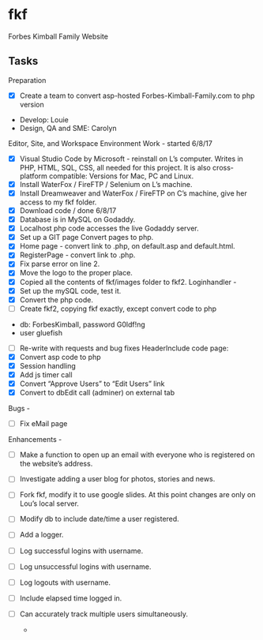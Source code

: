 # fkf
Forbes Kimball Family Website

## Tasks
Preparation
  - [x] Create a team to convert asp-hosted Forbes-Kimball-Family.com to php version
  - Develop: Louie
  - Design, QA and SME: Carolyn
  
Editor, Site, and Workspace Environment Work - started 6/8/17
- [x] Visual Studio Code by Microsoft - reinstall on L’s computer.  Writes in PHP, HTML, SQL, CSS, all needed for this project.  It is also cross-platform compatible: Versions for Mac, PC and Linux.
- [x] Install WaterFox / FireFTP / Selenium on L’s machine.
- [x] Install Dreamweaver and WaterFox / FireFTP on C’s machine, give her access to my fkf folder.
- [x] Download code / done 6/8/17
- [x] Database is in MySQL on Godaddy.
- [x] Localhost php code accesses the live Godaddy server.
- [x] Set up a GIT page
Convert pages to php.
- [x] Home page - convert link to .php, on default.asp and default.html.
- [x] RegisterPage - convert link to .php.  
- [x] Fix parse error on line 2.
- [x] Move the logo to the proper place.
- [x] Copied all the contents of fkf/images folder to fkf2.
Loginhandler - 
- [x] Set up the mySQL code, test it.
- [x] Convert the php code.
- [ ] Create fkf2, copying fkf exactly, except convert code to php
 - db: ForbesKimball, password G0ldf!ng
 - user gluefish
  - [ ] Re-write with requests and bug fixes
HeaderInclude code page:
- [x] Convert asp code to php
- [x] Session handling
- [x] Add js timer call
- [x] Convert “Approve Users” to “Edit Users” link
- [x] Convert to dbEdit call (adminer) on external tab

Bugs -
- [ ] Fix eMail page

Enhancements - 
- [ ] Make a function to open up an email with everyone who is registered on the website’s address.
- [ ] Investigate adding a user blog for photos, stories and news. 
- [ ] Fork fkf, modify it to use google slides.  At this point changes are only on Lou’s local server.
- [ ] Modify db to include date/time a user registered.
- [ ] Add a logger.
-   [ ] Log successful logins with username.
-   [ ] Log unsuccessful logins with username.
-   [ ] Log logouts with username.
-   [ ] Include elapsed time logged in.
-   [ ] Can accurately track multiple users simultaneously.



  -
 
